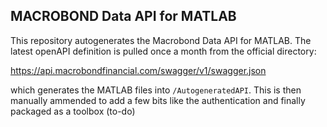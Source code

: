 ## MACROBOND Data API for MATLAB

This repository autogenerates the Macrobond Data API for MATLAB. The latest openAPI definition is pulled once a month from the official directory:

https://api.macrobondfinancial.com/swagger/v1/swagger.json

which generates the MATLAB files into `/AutogeneratedAPI`. This is then manually ammended to add a few bits like the authentication and finally packaged as a toolbox (to-do)

